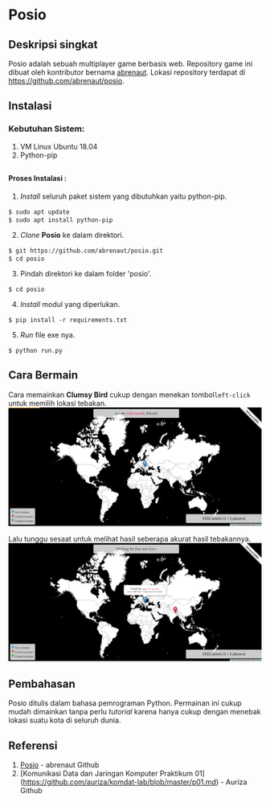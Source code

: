 # Posio

## Deskripsi singkat
Posio adalah sebuah multiplayer game berbasis web. Repository game ini dibuat oleh kontributor bernama [abrenaut](https://github.com/abrenaut/). Lokasi repository terdapat di https://github.com/abrenaut/posio.


## Instalasi

### Kebutuhan Sistem:
1. VM Linux Ubuntu 18.04
2. Python-pip

##
#### Proses Instalasi :
1. *Install* seluruh paket sistem yang dibutuhkan yaitu python-pip.
```
$ sudo apt update
$ sudo apt install python-pip
```
2. *Clone* **Posio** ke dalam direktori.
```
$ git https://github.com/abrenaut/posio.git
$ cd posio
```
3. Pindah direktori ke dalam folder 'posio'.
```
$ cd posio
```
4. *Install* modul yang diperlukan.
```
$ pip install -r requirements.txt
```
5. *Run* file exe nya.
```
$ python run.py
```



## Cara Bermain
Cara memainkan **Clumsy Bird** cukup dengan menekan tombol`left-click` untuk memilih lokasi tebakan.
![](https://github.com/alfin222/Posio-Komdat/blob/master/Select_Location.png)

Lalu tunggu sesaat untuk melihat hasil seberapa akurat hasil tebakannya.
![](https://github.com/alfin222/Posio-Komdat/blob/master/Result.png)

## Pembahasan
Posio ditulis dalam bahasa pemrograman Python. Permainan ini cukup mudah dimainkan tanpa perlu <i>tutorial</i> karena hanya cukup dengan menebak lokasi suatu kota di seluruh dunia.

## Referensi
1. [Posio](https://github.com/abrenaut/posio) - abrenaut Github
2. [Komunikasi Data dan Jaringan Komputer Praktikum 01] (https://github.com/auriza/komdat-lab/blob/master/p01.md) - Auriza Github
